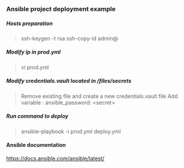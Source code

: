 ### Ansible project deployment example

##### Hosts preparation
> ssh-keygen -t rsa
> ssh-copy-id admin@<ip-address>
  
##### Modify ip in prod.yml
> vi prod.yml  
  
##### Modify credentials.vault located in /files/secrets 
> Remove existing file and create a new credentials.vault file
> Add variable : ansible_password:  \<secret\>  
   
##### Run command to deploy 
> ansible-playbook -i prod.yml deploy.yml

#### Ansible documentation
https://docs.ansible.com/ansible/latest/
